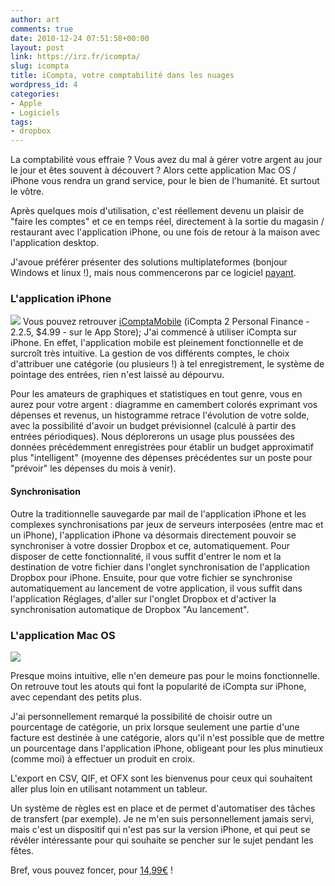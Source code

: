 ```yaml
---
author: art
comments: true
date: 2010-12-24 07:51:58+00:00
layout: post
link: https://irz.fr/icompta/
slug: icompta
title: iCompta, votre comptabilité dans les nuages
wordpress_id: 4
categories:
- Apple
- Logiciels
tags:
- dropbox
---
```


La comptabilité vous effraie ? Vous avez du mal à gérer votre argent au jour le jour et êtes souvent à découvert ? Alors cette application Mac OS / iPhone vous rendra un grand service, pour le bien de l'humanité. Et surtout le vôtre.

Après quelques mois d'utilisation, c'est réellement devenu un plaisir de "faire les comptes" et ce en temps réel, directement à la sortie du magasin / restaurant avec l'application iPhone, ou une fois de retour à la maison avec l'application desktop.

J'avoue préférer présenter des solutions multiplateformes (bonjour Windows et linux !), mais nous commencerons par ce logiciel [payant](http://www.lyricapps.fr/iCompta/).


### L'application iPhone


![](https://static.irz.fr/2010/12/mzl.letmsdsk.320x480-75.jpg)
Vous pouvez retrouver [iComptaMobile](http://itunes.apple.com/app/icompta-2-personal-finance/id294191195?mt=8) (iCompta 2 Personal Finance - 2.2.5, $4.99 - sur le App Store); J'ai commencé à utiliser iCompta sur iPhone. En effet, l'application mobile est pleinement fonctionnelle et de surcroît très intuitive. La gestion de vos différents comptes, le choix d'attribuer une catégorie (ou plusieurs !) à tel enregistrement, le système de pointage des entrées, rien n'est laissé au dépourvu.

Pour les amateurs de graphiques et statistiques en tout genre, vous en aurez pour votre argent : diagramme en camembert colorés exprimant vos dépenses et revenus, un histogramme retrace l'évolution de votre solde, avec la possibilité d'avoir un budget prévisionnel (calculé à partir des entrées périodiques). Nous déplorerons un usage plus poussées des données précédemment enregistrées pour établir un budget approximatif plus "intelligent" (moyenne des dépenses précédentes sur un poste pour "prévoir" les dépenses du mois à venir).


#### Synchronisation


Outre la traditionnelle sauvegarde par mail de l'application iPhone et les complexes synchronisations par jeux de serveurs interposées (entre mac et un iPhone), l'application iPhone va désormais directement pouvoir se synchroniser à votre dossier Dropbox et ce, automatiquement. Pour disposer de cette fonctionnalité, il vous suffit d'entrer le nom et la destination de votre fichier dans l'onglet synchronisation de l'application Dropbox pour iPhone. Ensuite, pour que votre fichier se synchronise automatiquement au lancement de votre application, il vous suffit dans l'application Réglages, d'aller sur l'onglet Dropbox et d'activer la synchronisation automatique de Dropbox "Au lancement".


### L'application Mac OS


![](https://static.irz.fr/2010/12/hiro-2010-12-24-à-08.05.29-1024x718.png)

Presque moins intuitive, elle n'en demeure pas pour le moins fonctionnelle. On retrouve tout les atouts qui font la popularité de iCompta sur iPhone, avec cependant des petits plus.

J'ai personnellement remarqué la possibilité de choisir outre un pourcentage de catégorie, un prix lorsque seulement une partie d'une facture est destinée à une catégorie, alors qu'il n'est possible que de mettre un pourcentage dans l'application iPhone, obligeant pour les plus minutieux (comme moi) à effectuer un produit en croix.

L'export en CSV, QIF, et OFX sont les bienvenus pour ceux qui souhaitent aller plus loin en utilisant notamment un tableur.

Un système de règles est en place et de permet d'automatiser des tâches de transfert (par exemple). Je ne m'en suis personnellement jamais servi, mais c'est un dispositif qui n'est pas sur la version iPhone, et qui peut se révéler intéressante pour qui souhaite se pencher sur le sujet pendant les fêtes.

Bref, vous pouvez foncer, pour [14,99€](http://www.lyricapps.fr/iCompta/) !
